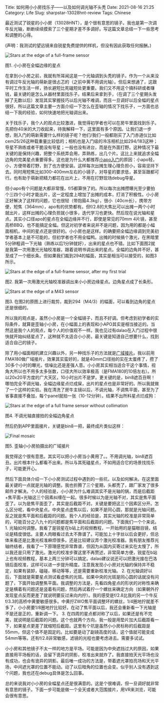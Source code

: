 Title: 如何用小小房找乐子——以及如何调光轴不头秃
Date: 2021-08-16 21:25
Category: Life
Slug: sharpstar-13028hnt-review
Tags: Chinese

最近测试了锐星的小小房（13028HNT），是个很有意思的镜子。我也是第一次调牛反光轴，断断续续摸索了三个星期才差不多调好。写这篇文章总结一下一些思考和调整的心得。

(声明：我测试的望远镜来自锐星免费提供的样机，但没有因此获取任何报酬。)

![Stars at the edge of a full-frame sensor](/images/sharpstar_corner_star.png)

图1. 小小房在全幅边缘的星点

在拿到小小房之前，我就有所耳闻这是一个光轴调到头秃的镜子。作为一个从来没有调过牛反光轴的萌新是很忐忑的（之前中黄不用调光轴）。但后来想通了，这跟平时工作生活一样，扬长避短比死磕短处更重要。我们又不用这个搞科研或者赚钱，最关键的是怎么从器材里面找乐子。结果后来拿到手，（在调了三个星期头发掉了无数以后）发现其实掌握技巧以后光轴不难调，而且一旦调好以后全幅的星点很好。所以这篇文章主要一方面介绍一下怎么在歪轴的情况下找乐子，一方面也总结一下我的经验，如何快速地把光轴调出来。

关于找乐子，我个人的观点比较激进，我觉得初学者也可以在房牛里面找到乐子。先把你40米的大刀收起来，待我解释一下，这里面有多个原因。让我们退一步想，刚入门的萌新需要什么样的镜子呢？他们/我们一般都刚买了入门赤道仪比如cem25/26这种载重量比较低的；相机也是入门级的冷冻相机比如294/183这种；导星不熟练或者干脆没有导星；一般也没有进台，而是在外面打野。这种情况下最关键的是保持兴趣，把整个系统弄会用，弄熟练，出几个片。这比上来就追求全幅边角的完美星点重要得多。这也是为什么大都推荐[小apo入门](/astrophoto-tutorial-4.html)的原因：小apo轻，小，方便带着打野，到了也方便安装。这样每次出摊生理心理负担小，容易坚持下去。同时用短焦比如300-400mm左右的小镜子，对导星的要求低，甚至盲跟都可行。也有助于萌新把精力都花在出片上，不用在打野现场debug导星。

但小apo有个问题是大都非常慢，f/5都算快了的。所以每次出摊攒曝光至少要拍个三四个小时才能出片，这一定程度上增加了出摊的成本，打消了积极性。小小房正好解决了这样的问题，它也很轻（带抱箍4.3kg），很小（40cm长），携带方便，短焦（364mm），apo有的优势都有。但f/2.8的大焦比可以出摊一两个小时就出片，这样出摊的心理负担就小很多，迭代学习也更快。然后现在说光轴和星点。其实小口径apo的星点在全幅边缘并不行，即使是常见的70mm 4片镜，甚至高桥BBQ，也不能搞定全幅。但这对初学者来说并不是问题，因为用的都是小幅面相机，中间的星点还是很好的。小小房也是这样。的确要把全幅边缘调到完美初学者基本上是不可能的，但初学者也不用全幅鸭。出摊的时候搞个激光，在黑暗里5分钟粗调一下光轴（熟练以后1分钟就好），出来的星点也不错。比如下面图2就是我第一次用激光光轴校准器，跟着说明书调出来的星点。全幅的边角并不好，甚至成了一个细长条。但如果我们裁到294的幅面，其实是相当可以接受的，如图3所示。

![Stars at the edge of a full-frame sensor, after my first trial](/images/sharpstar_corner_star_bad.png)

图2. 我第一次用激光光轴校准器调出来小小房边缘星点。边角星点成了长条形。

![Stars at the edge of a M43 sensor](/images/sharpstar_corner_star_294.png)

图3. 在图2的原图上进行裁剪，裁到294（M4/3）的幅面，可以看到边角的星点还是很细的。

所以我的观点是，虽然小小房是一个全幅镜子，而且不好调。但考虑到初学者的实际条件，就算是歪轴小小房，在小幅面上的表现和小APO其实是相当接近的。当然这是我个人的观点，每个人的价值观不一样。我也见过有dalao在入门过程中很快就开始纠结星点了，这种就不太适合小小房。最关键是知道自己想要什么，找到适合自己的镜子。

除了用小幅面相机建立兴趣以外，另一种找乐子的方法就是[广域接片](/yong-da-hua-fu-xiao-pian-jin-xing-yan-yu-shen-kong-she-ying-yi.html)。我以前用FMA180做广域接片，效果其实蛮好的，就是40mm口径拍的实在太蛋疼了，攒了30多个小时的曝光，信噪比还是差强人意。小小房其实相当适合干这个事情，视角大所以也不用多太多张数，口径大所以效率极高（是FMA180的10倍左右）。所以20x20平方度的广大天区，10小时出片不是梦。更关键的是，bin8遮百丑啊！哪怕完全不调光轴，全幅边缘星点烂成屎，出片的星点也是非常好的。所以我就做了一个这样的实验。我在清洗了房牛主镜以后，不调光轴，不调焦平面，甚至为了省事直接不叠加，每个panel就拍一张（10-12分钟）。结果不出所料星点烂成狗：

![Stars at the edge of a full frame sensor without collimation](/images/sharpstar_corner_star_bad2.png)

图4. 不调光轴直接拍的全幅边角星点

然后扔到APP里面接片，关键是bin8一把，最终成片类似这样：

![Final mosaic](/images/sharpstar_mosaic.jpg)

图5. 歪轴小小房拍摄出的广域接片

我觉得这个很有意思。其实可以把小小房当小黄用了。。不用调光轴，bin8遮百丑。出片根本什么都看不出来。所以与其死磕星点，不如用适合它的场景找找乐子，可能更开心。

然后下面具体介绍一下小小房测试过程中遇到的一些坑，以及如何解决。在这里面最关键的一点就是光轴的调整。我也折腾了三个星期，头都秃了，跟厂家发了很多邮件才解决。个人的经验是，小小房为什么难调其实不是光轴的锅，而是后截距+焦平面+光轴这三个因素纠缠在一起。很多时候以为是光轴不对，其实是焦平面歪了。以为是焦平面歪了，其实是后截距不对。关键是要把这三个因素区分开。怎么区分呢，看中央星点。中央星点虚焦以后，如果不是同心圆，那就是光轴问题。反之就是焦平面和后截距的问题。我个人的经验是，其实光轴的校准是非常简单的，可能百分之八九十的问题都是焦平面和后截距的问题。下面我们一个个来说。
	1. 光轴如何调整。我看了是锐星在b站上的视频教程，一开始用的是猫眼目镜，结论是精度很低。主要人肉眼看过去太不靠谱了。可能加上十字丝以后会更好，但总体来看还是比激光校准麻烦很多。还是比较建议弄个激光校准器。我有朋友推荐光轴终结者，我看了一下原理感觉非常靠谱，但因为从国内买寄过来实在太慢了，所以我还是只用了激光。激光的校准步骤这里不再赘述，非常简单方便，锐星在b站上也有视频教程，基本上两三分钟可以搞定。dalao建议说还可以把激光接在巴洛镜后面校准，这样可以进一步提升精度。注意我发现小小房对光轴的保持并不稳定，如果有装卸，磕碰，移动等等，还是需要重新校准光轴。
	2. 在光轴调好以后，下面就是需要星点测试看虚焦的光斑。如果中央的光斑是同心圆的话就没有问题了，下面开始调整焦平面。我调整的方法是，先看四角星点的形状的对称性来确定是横着有问题还是竖着有问题，然后再试着拧一个螺丝来确定方向（如果朝外拧发现星点反而更差了就说明要反过来向内拧）。我的感受是f/2.8比我的另一个牛反f/3.3的高桥中黄要敏感很多。中黄拧ZWO焦平面调整环的螺丝，1/4圈地拧就差不多了，小小房要1/8圈地拧比较好。在动了焦平面以后，我还会重新看一下光轴是不是还是正的，重新调一下。
	3. 在四周的星点都对称了以后，如果还是有不完美，就说明是后截距的问题。这个也就两个方向，我一般是用垫片加大后截距看一下，如果星点更差了就缩短后截距。这里有个坑是虽然小小房标称的后截距是55mm，但这个值不是固定的。比如要是动了副镜高度的话，这个值就可能变成54mm等等。还有f/2.8非常敏感，滤镜的光程也要考虑进去。需要多试试。
	
小小房和其他镜子不太一样的地方是平场。可能是因为中央遮挡过大的原因，如果直接用平场板的话，会留下诡异的阴影，校准出来就炸了。我直接拍天光平场也没有成功，也会有诡异的阴影。最后唯一成功的方法是，带着遮光罩拍亮场和天光平场，中间遮光罩的位置不能动。动了以后暗角的位置也会变。似乎别人没有遇到这个问题，我也还在debug具体是怎么回事。

总的来说我对小小房的全幅星点还是很满意的。这是个很难调，但一旦调好就非常有意思的镜子。下面一步可能是做一个全天或者大范围接片，用VR来浏览，可能会很有意思。

<script async data-uid="65448d4615" src="https://yage.kit.com/65448d4615/index.js"></script>

